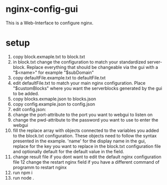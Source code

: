 # nginx-config-gui
This is a Web-Interface to configure nginx. 

# setup
1. copy block.exmaple.txt to block.txt
2. in block.txt change the configuration to match your standardized server-block. Replace everything that should be changeable via the gui with a "$<name>" for example "$subDomain"
3. copy defaultFile.example.txt to defaultFile.txt
4. edit defaultFile.txt to match your main nginx configuration. Place "$customBlocks" where you want the serverblocks generated by the gui to be added.
5. copy blocks.exmaple.json to blocks.json
6. copy config.example.json to config.json
7. edit config.json:
8. change the port-attribute to the port you want to webgui to listen on
9. change the pwd-attribute to the password you want to use to enter the webgui
10. fill the replace array with objects connected to the variables you added to the block.txt configuration. These objects need to follow the syntax presented in the example. 'name' for the display name in the gui, replace for the key you want to replace in the block.txt configuration file and optionally default for the default value in the field.
11. change result file if you dont want to edit the default nginx configuration file
12  change the restart nginx field if you have a different command of programm to restart nginx
13. run npm i
14. run node .

